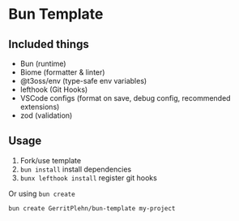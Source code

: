 # Bun Template

## Included things

- Bun (runtime)
- Biome (formatter & linter)
- @t3oss/env (type-safe env variables)
- lefthook (Git Hooks)
- VSCode configs (format on save, debug config, recommended extensions)
- zod (validation)

## Usage

1. Fork/use template
2. `bun install` install dependencies
3. `bunx lefthook install` register git hooks

Or using `bun create`
```bash
bun create GerritPlehn/bun-template my-project
```
